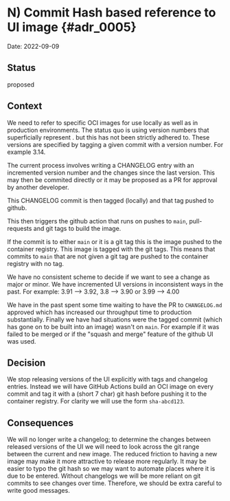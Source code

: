 # N) Commit Hash based reference to UI image {#adr_0005}

Date: 2022-09-09

## Status

proposed

## Context

We need to refer to specific OCI images for use locally as well as in production environments.
The status quo is using version numbers that superficially represent <major>.<minor> but this has not been strictly adhered to.
These versions are specified by tagging a given commit with a version number. For example 3.14.

The current process involves writing a CHANGELOG entry with an incremented version number and the changes since the last version.
This may then be commited directly or it may be proposed as a PR for approval by another developer.

This CHANGELOG commit is then tagged (locally) and that tag pushed to github.

This then triggers the github action that runs on pushes to `main`, pull-requests and git tags to build the image.

If the commit is to either `main` or it is a git tag this is the image pushed to the container registry.
This image is tagged with the git tags. This means that commits to `main` that are not given a git tag are pushed to the container registry with no tag.

We have no consistent scheme to decide if we want to see a change as major or minor. We have incremented UI versions in inconsistent ways in the past. For example: 3.91 --> 3.92, 3.8 --> 3.90 or 3.99 --> 4.00

We have in the past spent some time waiting to have the PR to `CHANGELOG.md` approved which has increased our throughput time to production substantially. Finally we have had situations were the tagged commit (which has gone on to be built into an image) wasn't on `main`. For example if it was failed to be merged or if the "squash and merge" feature of the github UI was used.

## Decision

We stop releasing versions of the UI explicitly with tags and changelog entries. Instead we will have GitHub Actions build an OCI image on every commit and tag it with a (short 7 char) git hash before pushing it to the container registry. For clarity we will use the form `sha-abcd123`.

## Consequences
We will no longer write a changelog; to determine the changes between released versions of the UI we will need to look across the git range between the current and new image.
The reduced friction to having a new image may make it more attractive to release more regularly.
It may be easier to typo the git hash so we may want to automate places where it is due to be entered.
Without changelogs we will be more reliant on git commits to see changes over time. Therefore, we should be extra careful to write good messages.
